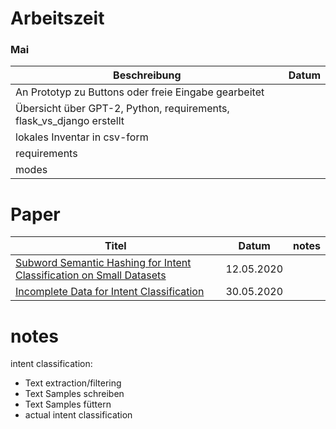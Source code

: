# Arbeitszeit

### Mai

| Beschreibung                                                         | Datum |
| -------------------------------------------------------------------- | ----- |
| An Prototyp zu Buttons oder freie Eingabe gearbeitet                 |       |
| Übersicht über GPT-2, Python, requirements, flask_vs_django erstellt |       |
| lokales Inventar in csv-form                                         |       |
| requirements                                                         |       |
| modes                                                                |       |

# Paper

| Titel                                                                                                                                        | Datum      | notes |
| -------------------------------------------------------------------------------------------------------------------------------------------- | ---------- | ----- |
| [Subword Semantic Hashing for Intent Classification on Small Datasets](https://paperswithcode.com/paper/subword-semantic-hashing-for-intent) | 12.05.2020 |
| [Incomplete Data for Intent Classification](https://paperswithcode.com/paper/stacked-debert-all-attention-in-incomplete)                     | 30.05.2020 |

# notes

intent classification:

- Text extraction/filtering
- Text Samples schreiben
- Text Samples füttern
- actual intent classification
